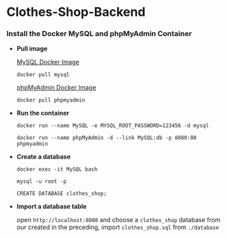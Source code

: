 # Clothes-Shop-Backend

<h3>Install the Docker MySQL and phpMyAdmin Container</h3>

<ul>
<li>

<strong>Pull image</strong>
<p><a href="https://hub.docker.com/_/mysql">MySQL Docker Image</a></p>

```
docker pull mysql
```
<p><a href="https://hub.docker.com/_/phpmyadmin">phpMyAdmin Docker Image</a></p>

```
docker pull phpmyadmin
```
</li>
<li>

<strong>Run the container</strong>

```
docker run --name MySQL -e MYSQL_ROOT_PASSWORD=123456 -d mysql
```

```
docker run --name phpMyAdmin -d --link MySQL:db -p 8080:80 phpmyadmin
```
</li>
<li>

<strong>Create a database</strong>

```
docker exec -it MySQL bash
```

```
mysql -u root -p
```

```
CREATE DATABASE clothes_shop;
```
</li>
<li>
<strong>Import a database table</strong> 
  
open `http://localhost:8080` and choose a `clothes_shop` database from our created in the preceding, import `clothes_shop.sql` from `./database`
</li>

</ul>
